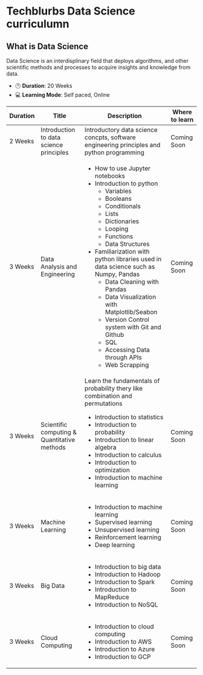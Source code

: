 # Techblurbs Data Science curriculumn

## What is Data Science
Data Science is an interdisplinary field that deploys algorithms, and other scientific methods and processes to acquire insights and knowledge from data.

* :clock1: **Duration**: 20 Weeks
* :computer: **Learning Mode**: Self paced, Online

<table>
    <thead>
        <tr>
            <th>Duration</th>
            <th>Title</th>
            <th>Description</th>
            <th>Where to learn</th>
        </tr>
    </thead>
    <tbody>
        <tr>
            <td>2 Weeks</td>
            <td>Introduction to data science principles</td>
            <td>Introductory data science concpts, software engineering principles and python programming</td>
            <td>Coming Soon</td>
        </tr>
        <tr>
            <td>3 Weeks</td>
            <td>Data Analysis and Engineering</td>
            <td>
                <ul>
                    <li> How to use Jupyter notebooks</li> 
                    <li>Introduction to python
                        <ul>
                            <li>Variables</li>
                            <li>Booleans</li>
                            <li>Conditionals</li>
                            <li>Lists</li>
                            <li>Dictionaries</li>
                            <li>Looping</li>
                            <li>Functions</li>
                            <li>Data Structures</li>
                        </ul>
                    </li>
                    <li>Familiarization with python libraries used in data science such as Numpy, Pandas
                        <ul>
                            <li>Data Cleaning with Pandas</li>
                            <li>Data Visualization with Matplotlib/Seabon</li>
                            <li>Version Control system with Git and Github</li>
                            <li>SQL</li>
                            <li>Accessing Data through APIs</li>
                            <li>Web Scrapping</li>
                        </ul>
                    </li>
                </ul>
            </td>
            <td>Coming Soon</td>
        </tr>
        <tr>
            <td>3 Weeks</td>
            <td>Scientific computing & Quantitative methods</td>
            <td>
                Learn the fundamentals of  probability thery like combination and permutations
                <ul>
                    <li>Introduction to statistics</li>
                    <li>Introduction to probability</li>
                    <li>Introduction to linear algebra</li>
                    <li>Introduction to calculus</li>
                    <li>Introduction to optimization</li>
                    <li>Introduction to machine learning</li>
                </ul>
            </td>
            <td>Coming Soon</td>
        </tr>
        <tr>
            <td>3 Weeks</td>
            <td>Machine Learning</td>
            <td>
                <ul>
                    <li>Introduction to machine learning</li>
                    <li>Supervised learning</li>
                    <li>Unsupervised learning</li>
                    <li>Reinforcement learning</li>
                    <li>Deep learning</li>
                </ul>
            </td>
            <td>Coming Soon</td>
        </tr>
        <tr>
            <td>3 Weeks</td>
            <td>Big Data</td>
            <td>
                <ul>
                    <li>Introduction to big data</li>
                    <li>Introduction to Hadoop</li>
                    <li>Introduction to Spark</li>
                    <li>Introduction to MapReduce</li>
                    <li>Introduction to NoSQL</li>
                </ul>
            </td>
            <td>Coming Soon</td>
        </tr>
        <tr>
            <td>3 Weeks</td>
            <td>Cloud Computing</td>
            <td>
                <ul>
                    <li>Introduction to cloud computing</li>
                    <li>Introduction to AWS</li>
                    <li>Introduction to Azure</li>
                    <li>Introduction to GCP</li>
                </ul>
            </td>
            <td>Coming Soon</td>
        </tr>
    </tbody>
</table>
